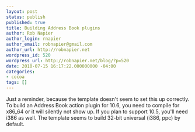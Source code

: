 ```yaml
---
layout: post
status: publish
published: true
title: Building Address Book plugins
author: Rob Napier
author_login: rnapier
author_email: robnapier@gmail.com
author_url: http://robnapier.net
wordpress_id: 520
wordpress_url: http://robnapier.net/blog/?p=520
date: 2010-07-15 16:17:22.000000000 -04:00
categories:
- cocoa
tags: []
---
```

Just a reminder, because the template doesn't seem to set this up correctly. To build an Address Book action plugin for 10.6, you need to compile for x86_64 or it will silently not show up. If you plan to support 10.5, you'll need i386 as well. The template seems to build 32-bit universal (i386, ppc) by default.
